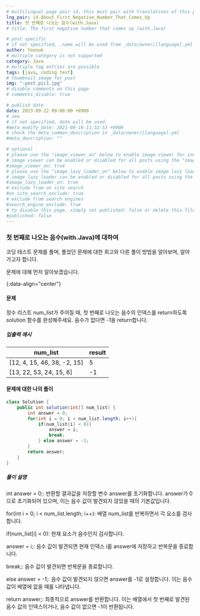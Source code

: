 ```yaml
---
# multilingual page pair id, this must pair with translations of this page. (This name must be unique)
lng_pair: id_About_First_Negative_Number_That_Comes_Up
title: 첫 번째로 나오는 음수(with.Java)
# title: The first negative number that comes up (with.Java)

# post specific
# if not specified, .name will be used from _data/owner/[language].yml
author: Yeonuk
# multiple category is not supported
category: Java
# multiple tag entries are possible
tags: [java, coding test]
# thumbnail image for post
img: ":post_pic1.jpg"
# disable comments on this page
# comments_disable: true

# publish date
date: 2023-09-22 09:00:00 +0900
# seo
# if not specified, date will be used.
#meta_modify_date: 2021-08-10 11:32:53 +0900
# check the meta_common_description in _data/owner/[language].yml
#meta_description: ""

# optional
# please use the "image_viewer_on" below to enable image viewer for individual pages or posts (_posts/ or [language]/_posts folders).
# image viewer can be enabled or disabled for all posts using the "image_viewer_posts: true" setting in _data/conf/main.yml.
#image_viewer_on: true
# please use the "image_lazy_loader_on" below to enable image lazy loader for individual pages or posts (_posts/ or [language]/_posts folders).
# image lazy loader can be enabled or disabled for all posts using the "image_lazy_loader_posts: true" setting in _data/conf/main.yml.
#image_lazy_loader_on: true
# exclude from on site search
#on_site_search_exclude: true
# exclude from search engines
#search_engine_exclude: true
# to disable this page, simply set published: false or delete this file
#published: false
---
```


<!-- outline-start -->

### 첫 번째로 나오는 음수(with.Java)에 대하여

코딩 테스트 문제를 풀며, 풀었던 문제에 대한 회고와 다른 풀이 방법을 알아보며, 알아가고자 합니다.

문제에 대해 먼저 알아보겠습니다.

{:data-align="center"}

<!-- outline-end -->

#### 문제

정수 리스트 num_list가 주어질 때, 첫 번째로 나오는 음수의 인덱스를 return하도록 solution 함수를 완성해주세요. 음수가 없다면 -1을 return합니다.

##### 입출력 예시

| num_list                    | result |
| --------------------------- | ------ |
| [12, 4, 15, 46, 38, -2, 15] | 5      |
| [13, 22, 53, 24, 15, 6]     | -1     |

<!-- | start_num | end_num | result |
| --------- | ------- | ------ |
| 10        | 3       | 0      | -->

#### 문제에 대한 나의 풀이

```java
class Solution {
    public int solution(int[] num_list) {
        int answer = 0;
        for(int i = 0; i < num_list.length; i++){
            if(num_list[i] < 0){
                answer = i;
                break;
            } else answer = -1;
        }
        return answer;
    }
}
```

##### 풀이 설명

int answer = 0;: 반환할 결과값을 저장할 변수 answer를 초기화합니다. answer가 0으로 초기화되어 있으며, 이는 음수 값이 발견되지 않았을 때의 기본값입니다.

for(int i = 0; i < num_list.length; i++): 배열 num_list를 반복하면서 각 요소를 검사합니다.

if(num_list[i] < 0): 현재 요소가 음수인지 검사합니다.

answer = i;: 음수 값이 발견되면 현재 인덱스 i를 answer에 저장하고 반복문을 종료합니다.

break;: 음수 값이 발견되면 반복문을 종료합니다.

else answer = -1;: 음수 값이 발견되지 않으면 answer를 -1로 설정합니다. 이는 음수 값이 배열에 없을 때를 나타냅니다.

return answer;: 최종적으로 answer를 반환합니다. 이는 배열에서 첫 번째로 발견된 음수 값의 인덱스이거나, 음수 값이 없으면 -1이 반환됩니다.
